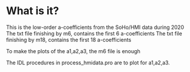 # What is it?
This is the low-order a-coefficients from the SoHo/HMI data during 2020
The txt file finishing by m6, contains the first 6 a-coefficients
The txt file finishing by m18, contains the first 18 a-coefficients

To make the plots of the a1,a2,a3, the m6 file is enough

The IDL procedures in process_hmidata.pro are to plot for a1,a2,a3.
